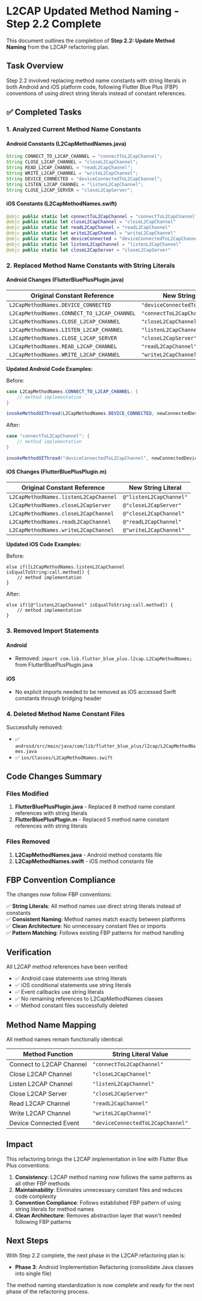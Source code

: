 # L2CAP Updated Method Naming - Step 2.2 Complete

This document outlines the completion of **Step 2.2: Update Method Naming** from the L2CAP refactoring plan.

## Task Overview

Step 2.2 involved replacing method name constants with string literals in both Android and iOS platform code, following Flutter Blue Plus (FBP) conventions of using direct string literals instead of constant references.

## ✅ Completed Tasks

### 1. **Analyzed Current Method Name Constants**

#### Android Constants (L2CapMethodNames.java)
```java
String CONNECT_TO_L2CAP_CHANNEL = "connectToL2CapChannel";
String CLOSE_L2CAP_CHANNEL = "closeL2CapChannel";
String READ_L2CAP_CHANNEL = "readL2CapChannel";
String WRITE_L2CAP_CHANNEL = "writeL2CapChannel";
String DEVICE_CONNECTED = "deviceConnectedToL2CapChannel";
String LISTEN_L2CAP_CHANNEL = "listenL2CapChannel";
String CLOSE_L2CAP_SERVER = "closeL2CapServer";
```

#### iOS Constants (L2CapMethodNames.swift)
```swift
@objc public static let connectToL2CapChannel = "connectToL2CapChannel"
@objc public static let closeL2CapChannel = "closeL2CapChannel"
@objc public static let readL2CapChannel = "readL2CapChannel"
@objc public static let writeL2CapChannel = "writeL2CapChannel"
@objc public static let deviceConnected = "deviceConnectedToL2CapChannel"
@objc public static let listenL2CapChannel = "listenL2CapChannel"
@objc public static let closeL2CapServer = "closeL2CapServer"
```

### 2. **Replaced Method Name Constants with String Literals**

#### Android Changes (FlutterBluePlusPlugin.java)

| Original Constant Reference | New String Literal |
|----------------------------|-------------------|
| `L2CapMethodNames.DEVICE_CONNECTED` | `"deviceConnectedToL2CapChannel"` |
| `L2CapMethodNames.CONNECT_TO_L2CAP_CHANNEL` | `"connectToL2CapChannel"` |
| `L2CapMethodNames.CLOSE_L2CAP_CHANNEL` | `"closeL2CapChannel"` |
| `L2CapMethodNames.LISTEN_L2CAP_CHANNEL` | `"listenL2CapChannel"` |
| `L2CapMethodNames.CLOSE_L2CAP_SERVER` | `"closeL2CapServer"` |
| `L2CapMethodNames.READ_L2CAP_CHANNEL` | `"readL2CapChannel"` |
| `L2CapMethodNames.WRITE_L2CAP_CHANNEL` | `"writeL2CapChannel"` |

**Updated Android Code Examples:**

Before:
```java
case L2CapMethodNames.CONNECT_TO_L2CAP_CHANNEL: {
    // method implementation
}

invokeMethodUIThread(L2CapMethodNames.DEVICE_CONNECTED, newConnectedDeviceState.marshal());
```

After:
```java
case "connectToL2CapChannel": {
    // method implementation
}

invokeMethodUIThread("deviceConnectedToL2CapChannel", newConnectedDeviceState.marshal());
```

#### iOS Changes (FlutterBluePlusPlugin.m)

| Original Constant Reference | New String Literal |
|----------------------------|-------------------|
| `L2CapMethodNames.listenL2CapChannel` | `@"listenL2CapChannel"` |
| `L2CapMethodNames.closeL2CapServer` | `@"closeL2CapServer"` |
| `L2CapMethodNames.closeL2CapChannel` | `@"closeL2CapChannel"` |
| `L2CapMethodNames.readL2CapChannel` | `@"readL2CapChannel"` |
| `L2CapMethodNames.writeL2CapChannel` | `@"writeL2CapChannel"` |

**Updated iOS Code Examples:**

Before:
```objc
else if([L2CapMethodNames.listenL2CapChannel isEqualToString:call.method]) {
    // method implementation
}
```

After:
```objc
else if([@"listenL2CapChannel" isEqualToString:call.method]) {
    // method implementation
}
```

### 3. **Removed Import Statements**

#### Android
- Removed: `import com.lib.flutter_blue_plus.l2cap.L2CapMethodNames;` from FlutterBluePlusPlugin.java

#### iOS  
- No explicit imports needed to be removed as iOS accessed Swift constants through bridging header

### 4. **Deleted Method Name Constant Files**

Successfully removed:
- ✅ `android/src/main/java/com/lib/flutter_blue_plus/l2cap/L2CapMethodNames.java`
- ✅ `ios/Classes/L2CapMethodNames.swift`

## Code Changes Summary

### Files Modified
1. **FlutterBluePlusPlugin.java** - Replaced 8 method name constant references with string literals
2. **FlutterBluePlusPlugin.m** - Replaced 5 method name constant references with string literals

### Files Removed
1. **L2CapMethodNames.java** - Android method constants file
2. **L2CapMethodNames.swift** - iOS method constants file

## FBP Convention Compliance

The changes now follow FBP conventions:

✅ **String Literals**: All method names use direct string literals instead of constants  
✅ **Consistent Naming**: Method names match exactly between platforms  
✅ **Clean Architecture**: No unnecessary constant files or imports  
✅ **Pattern Matching**: Follows existing FBP patterns for method handling

## Verification

All L2CAP method references have been verified:
- ✅ Android case statements use string literals
- ✅ iOS conditional statements use string literals  
- ✅ Event callbacks use string literals
- ✅ No remaining references to L2CapMethodNames classes
- ✅ Method constant files successfully deleted

## Method Name Mapping

All method names remain functionally identical:

| Method Function | String Literal Value |
|----------------|---------------------|
| Connect to L2CAP Channel | `"connectToL2CapChannel"` |
| Close L2CAP Channel | `"closeL2CapChannel"` |
| Listen L2CAP Channel | `"listenL2CapChannel"` |
| Close L2CAP Server | `"closeL2CapServer"` |
| Read L2CAP Channel | `"readL2CapChannel"` |
| Write L2CAP Channel | `"writeL2CapChannel"` |
| Device Connected Event | `"deviceConnectedToL2CapChannel"` |

## Impact

This refactoring brings the L2CAP implementation in line with Flutter Blue Plus conventions:

1. **Consistency**: L2CAP method naming now follows the same patterns as all other FBP methods
2. **Maintainability**: Eliminates unnecessary constant files and reduces code complexity
3. **Convention Compliance**: Follows established FBP pattern of using string literals for method names
4. **Clean Architecture**: Removes abstraction layer that wasn't needed following FBP patterns

## Next Steps

With Step 2.2 complete, the next phase in the L2CAP refactoring plan is:
- **Phase 3**: Android Implementation Refactoring (consolidate Java classes into single file)

The method naming standardization is now complete and ready for the next phase of the refactoring process.